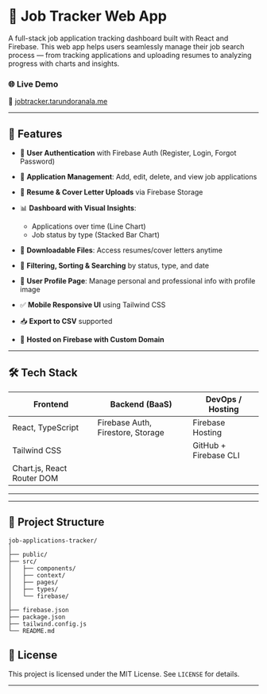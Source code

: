 # 💼 Job Tracker Web App

A full-stack job application tracking dashboard built with React and Firebase. This web app helps users seamlessly manage their job search process — from tracking applications and uploading resumes to analyzing progress with charts and insights.

### 🌐 Live Demo

🔗 [jobtracker.tarundoranala.me](https://jobtracker.tarundoranala.me)

---

## 📌 Features

* 🔐 **User Authentication** with Firebase Auth (Register, Login, Forgot Password)
* 📄 **Application Management**: Add, edit, delete, and view job applications
* 📁 **Resume & Cover Letter Uploads** via Firebase Storage
* 📊 **Dashboard with Visual Insights**:

  * Applications over time (Line Chart)
  * Job status by type (Stacked Bar Chart)
* 📂 **Downloadable Files**: Access resumes/cover letters anytime
* 🔎 **Filtering, Sorting & Searching** by status, type, and date
* 👤 **User Profile Page**: Manage personal and professional info with profile image
* ✅ **Mobile Responsive UI** using Tailwind CSS
* 📥 **Export to CSV** supported
* 🚀 **Hosted on Firebase with Custom Domain**

---

## 🛠 Tech Stack

| Frontend                   | Backend (BaaS)                    | DevOps / Hosting      |
| -------------------------- | --------------------------------- | --------------------- |
| React, TypeScript          | Firebase Auth, Firestore, Storage | Firebase Hosting      |
| Tailwind CSS               |                                   | GitHub + Firebase CLI |
| Chart.js, React Router DOM |                                   |                       |

---


---

## 🧭 Project Structure

```
job-applications-tracker/
│
├── public/
├── src/
│   ├── components/
│   ├── context/
│   ├── pages/
│   ├── types/
│   └── firebase/
│
├── firebase.json
├── package.json
├── tailwind.config.js
└── README.md
```

## 📃 License

This project is licensed under the MIT License. See `LICENSE` for details.

---

